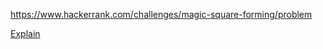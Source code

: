 https://www.hackerrank.com/challenges/magic-square-forming/problem

[Explain](https://www.hackerrank.com/challenges/magic-square-forming/forum/comments/435793)
